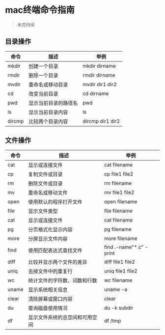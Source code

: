 # mac终端命令指南

> 未完待续

## 目录操作

| 命令  | 描述             | 举例                        |
|-------|------------------|-----------------------------|
| mkdir | 创建一个目录       | mkdir dirname               |
| rmdir | 删除一个目录       | rmdir dirname               |
| mvdir | 重命名或移动目录   | mvdir dir1 dir2
| cd    | 改变当前目录       | cd dirname                  |
| pwd   | 显示当前目录的路径名 | pwd                         |
| ls    | 显示当前目录内容   | ls                          |
dircmp|比较两个目录内容|dircmp dir1 dir2

## 文件操作

| 命令 | 描述          | 举例           |
|-----|---------------|----------------|
| cat | 显示或连接文件  | cat filename   |
| cp  | 复制文件或目录  | cp file1 file2 |
| rm  | 删除文件或目录  | rm filename    |
| mv  | 重命名或移动文件 | mv file1 file2
open|使用默认的程序打开文件|open filename
file | 显示文件类型| file filename
cat| 显示或连接文件 |cat filename
pg| 分页格式化显示内容|pg filename
more | 分屏显示文件内容 |more filename
find| 使用匹配表达式查找文件 |find .-name"*.c" -print
diff | 比较并显示两个文件的差异|diff file1 file2
uniq |去掉文件中的重复行|uniq file1 file2
wc|统计文件的字符数、词数和行数|wc filename
uname|显示系统相关信息 |uname -a
clear|清除屏幕或窗口内容|clear
du|查询磁盘使用情况|du -k subdir
df|显示文件系统的总空间和可用空间| df /tmp

